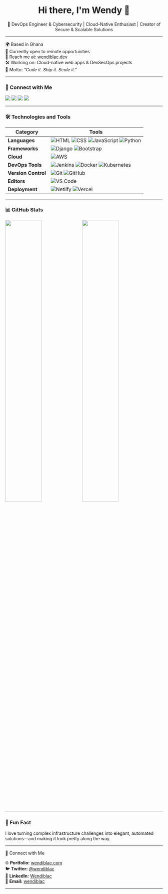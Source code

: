 <h1 align="center">Hi there, I'm Wendy 👋</h1>
<p align="center">🚀 DevOps Engineer & Cybersecurity | Cloud-Native Enthusiast | Creator of Secure & Scalable Solutions</p>

---

🌍 Based in Ghana  
💼 Currently open to remote opportunities  
📧 Reach me at: [wendiblac.dev](https://wendiblac.dev)  
🛠️ Working on: Cloud-native web apps & DevSecOps projects  
🎯 Motto: *"Code it. Ship it. Scale it."*

---

### 🧩 Connect with Me
<p align="left">
  <a href="https://twitter.com/yourhandle"><img src="https://img.shields.io/badge/Twitter-1DA1F2?style=flat&logo=twitter&logoColor=white"/></a>
  <a href="https://linkedin.com/in/yourhandle"><img src="https://img.shields.io/badge/LinkedIn-0077B5?style=flat&logo=linkedin&logoColor=white"/></a>
  <a href="mailto:youremail@example.com"><img src="https://img.shields.io/badge/Gmail-D14836?style=flat&logo=gmail&logoColor=white"/></a>
  <a href="https://wendiblac.dev"><img src="https://img.shields.io/badge/Portfolio-000000?style=flat&logo=vercel&logoColor=white"/></a>
</p>

---

### 🛠️ Technologies and Tools

| Category        | Tools                                                                 |
|----------------|------------------------------------------------------------------------|
| **Languages**      | ![HTML](https://img.shields.io/badge/HTML5-E34F26?style=flat&logo=html5&logoColor=white) ![CSS](https://img.shields.io/badge/CSS3-1572B6?style=flat&logo=css3&logoColor=white) ![JavaScript](https://img.shields.io/badge/JavaScript-F7DF1E?style=flat&logo=javascript&logoColor=black) ![Python](https://img.shields.io/badge/Python-3776AB?style=flat&logo=python&logoColor=white) |
| **Frameworks**     | ![Django](https://img.shields.io/badge/Django-092E20?style=flat&logo=django&logoColor=white) ![Bootstrap](https://img.shields.io/badge/Bootstrap-7952B3?style=flat&logo=bootstrap&logoColor=white) |
| **Cloud**          | ![AWS](https://img.shields.io/badge/AWS-232F3E?style=flat&logo=amazon-aws&logoColor=white) |
| **DevOps Tools**   | ![Jenkins](https://img.shields.io/badge/Jenkins-D24939?style=flat&logo=jenkins&logoColor=white) ![Docker](https://img.shields.io/badge/Docker-2496ED?style=flat&logo=docker&logoColor=white) ![Kubernetes](https://img.shields.io/badge/Kubernetes-326CE5?style=flat&logo=kubernetes&logoColor=white) |
| **Version Control**| ![Git](https://img.shields.io/badge/Git-F05032?style=flat&logo=git&logoColor=white) ![GitHub](https://img.shields.io/badge/GitHub-181717?style=flat&logo=github&logoColor=white) |
| **Editors**        | ![VS Code](https://img.shields.io/badge/VS_Code-007ACC?style=flat&logo=visual-studio-code&logoColor=white) |
| **Deployment**     | ![Netlify](https://img.shields.io/badge/Netlify-00C7B7?style=flat&logo=netlify&logoColor=white) ![Vercel](https://img.shields.io/badge/Vercel-000000?style=flat&logo=vercel&logoColor=white) |

---

### 📊 GitHub Stats
<p align="left">
  <img src="https://github-readme-stats.vercel.app/api?username=wendiblac&show_icons=true&theme=github_dark&hide_border=true" width="48%" />
  <img src="https://github-readme-streak-stats.herokuapp.com/?user=wendiblac&theme=github-dark&hide_border=true" width="48%" />
</p>

---

### 🧠 Fun Fact
I love turning complex infrastructure challenges into elegant, automated solutions—and making it look pretty along the way.

---



📌 Connect with Me  

🌐 **Portfolio:** [wendiblac.com](https://wendiblac.com)  
🐦 **Twitter:** [@wendiblac](https://twitter.com/wendiiblac)  
💼 **LinkedIn:** [Wendiblac](https://linkedin.com/in/wendiblac)  
📧 **Email:** [wendiblac](mailto:wendiblac@gmail.com) 

---
 
